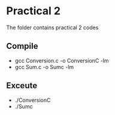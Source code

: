 # Practical 2

The folder contains practical 2 codes

## Compile
* gcc Conversion.c -o ConversionC -lm
* gcc Sum.c -o Sumc  -lm

## Exceute
* ./ConversionC
* ./Sumc

